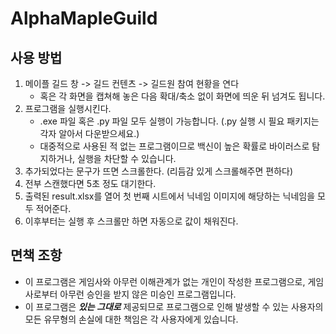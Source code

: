 # AlphaMapleGuild

## 사용 방법
1. 메이플 길드 창 -> 길드 컨텐츠 -> 길드원 참여 현황을 연다
    * 혹은 각 화면을 캡쳐해 놓은 다음 확대/축소 없이 화면에 띄운 뒤 넘겨도 됩니다.
2. 프로그램을 실행시킨다.
    * .exe 파일 혹은 .py 파일 모두 실행이 가능합니다. (.py 실행 시 필요 패키지는 각자 알아서 다운받으세요.)
    * 대중적으로 사용된 적 없는 프로그램이므로 백신이 높은 확률로 바이러스로 탐지하거나, 실행을 차단할 수 있습니다.
3. 추가되었다는 문구가 뜨면 스크롤한다. (리듬감 있게 스크롤해주면 편하다)
4. 전부 스캔했다면 5초 정도 대기한다.
5. 출력된 result.xlsx를 열어 첫 번째 시트에서 닉네임 이미지에 해당하는 닉네임을 모두 적어준다.
6. 이후부터는 실행 후 스크롤만 하면 자동으로 값이 채워진다.

## 면책 조항

* 이 프로그램은 게임사와 아무런 이해관계가 없는 개인이 작성한 프로그램으로, 게임사로부터 아무런 승인을 받지 않은 미승인 프로그램입니다.
* 이 프로그램은 ***있는 그대로*** 제공되므로 프로그램으로 인해 발생할 수 있는 사용자의 모든 유무형의 손실에 대한 책임은 각 사용자에게 있습니다.